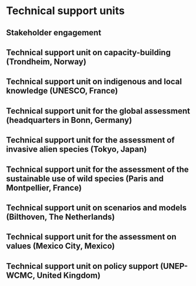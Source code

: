 # Technical support units

## Stakeholder engagement

## Technical support unit on capacity-building \(Trondheim, Norway\)

## Technical support unit on indigenous and local knowledge \(UNESCO, France\)

## Technical support unit for the global assessment \(headquarters in Bonn, Germany\)

## Technical support unit for the assessment of invasive alien species \(Tokyo, Japan\)

## Technical support unit for the assessment of the sustainable use of wild species \(Paris and Montpellier, France\)

## Technical support unit on scenarios and models \(Bilthoven, The Netherlands\)

## Technical support unit for the assessment on values \(Mexico City, Mexico\)

## Technical support unit on policy support \(UNEP-WCMC, United Kingdom\)

